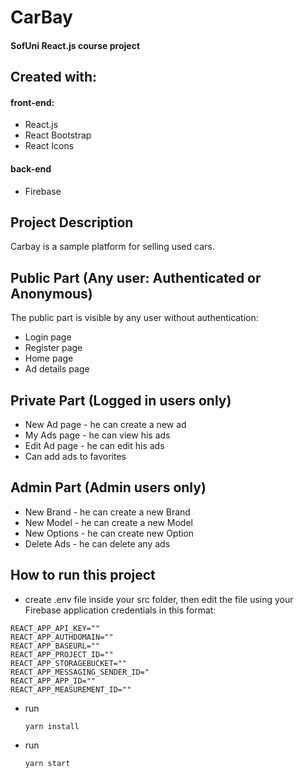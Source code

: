 # CarBay
#### SofUni React.js course project

## Created with:
 #### front-end:
 - React.js
 - React Bootstrap
 - React Icons
 #### back-end
 - Firebase
 
## Project Description
  Carbay is a sample platform for selling used cars.
  
## Public Part (Any user: Authenticated or Anonymous)
 The public part is visible by any user without authentication:
 - Login page
 - Register page
 - Home page
 - Ad details page

## Private Part (Logged in users only)
 - New Ad page - he can create a new ad
 - My Ads page - he can view his ads
 - Edit Ad page - he can edit his ads
 - Can add ads to favorites
 

## Admin Part (Admin users only)
 - New Brand - he can create a new Brand
 - New Model - he can create a new Model
 - New Options - he can create new Option
 - Delete Ads - he can delete any ads

## How to run this project
 - create .env file inside your src folder, then edit the file using your Firebase application credentials in this format:
<pre><code>REACT_APP_API_KEY=""
REACT_APP_AUTHDOMAIN=""
REACT_APP_BASEURL=""
REACT_APP_PROJECT_ID=""
REACT_APP_STORAGEBUCKET=""
REACT_APP_MESSAGING_SENDER_ID="
REACT_APP_APP_ID=""
REACT_APP_MEASUREMENT_ID=""
</code></pre>
 - run <pre><code>yarn install</code></pre>
 - run <pre><code>yarn start</code></pre>
